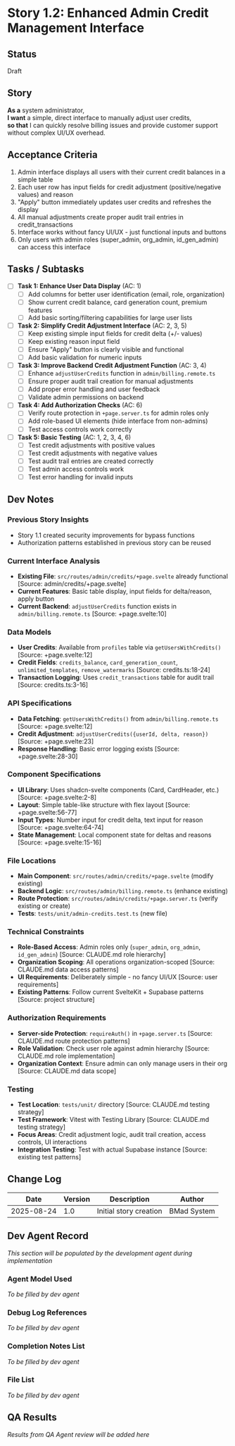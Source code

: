 # Story 1.2: Enhanced Admin Credit Management Interface

## Status
Draft

## Story
**As a** system administrator,  
**I want** a simple, direct interface to manually adjust user credits,  
**so that** I can quickly resolve billing issues and provide customer support without complex UI/UX overhead.

## Acceptance Criteria
1. Admin interface displays all users with their current credit balances in a simple table
2. Each user row has input fields for credit adjustment (positive/negative values) and reason
3. "Apply" button immediately updates user credits and refreshes the display
4. All manual adjustments create proper audit trail entries in credit_transactions
5. Interface works without fancy UI/UX - just functional inputs and buttons
6. Only users with admin roles (super_admin, org_admin, id_gen_admin) can access this interface

## Tasks / Subtasks
- [ ] **Task 1: Enhance User Data Display** (AC: 1)
  - [ ] Add columns for better user identification (email, role, organization)
  - [ ] Show current credit balance, card generation count, premium features
  - [ ] Add basic sorting/filtering capabilities for large user lists
- [ ] **Task 2: Simplify Credit Adjustment Interface** (AC: 2, 3, 5)
  - [ ] Keep existing simple input fields for credit delta (+/- values)
  - [ ] Keep existing reason input field
  - [ ] Ensure "Apply" button is clearly visible and functional
  - [ ] Add basic validation for numeric inputs
- [ ] **Task 3: Improve Backend Credit Adjustment Function** (AC: 3, 4)
  - [ ] Enhance `adjustUserCredits` function in `admin/billing.remote.ts`
  - [ ] Ensure proper audit trail creation for manual adjustments
  - [ ] Add proper error handling and user feedback
  - [ ] Validate admin permissions on backend
- [ ] **Task 4: Add Authorization Checks** (AC: 6)
  - [ ] Verify route protection in `+page.server.ts` for admin roles only
  - [ ] Add role-based UI elements (hide interface from non-admins)
  - [ ] Test access controls work correctly
- [ ] **Task 5: Basic Testing** (AC: 1, 2, 3, 4, 6)
  - [ ] Test credit adjustments with positive values
  - [ ] Test credit adjustments with negative values  
  - [ ] Test audit trail entries are created correctly
  - [ ] Test admin access controls work
  - [ ] Test error handling for invalid inputs

## Dev Notes

### Previous Story Insights
- Story 1.1 created security improvements for bypass functions
- Authorization patterns established in previous story can be reused

### Current Interface Analysis
- **Existing File**: `src/routes/admin/credits/+page.svelte` already functional [Source: admin/credits/+page.svelte]
- **Current Features**: Basic table display, input fields for delta/reason, apply button
- **Current Backend**: `adjustUserCredits` function exists in `admin/billing.remote.ts` [Source: +page.svelte:10]

### Data Models
- **User Credits**: Available from `profiles` table via `getUsersWithCredits()` [Source: +page.svelte:12]
- **Credit Fields**: `credits_balance`, `card_generation_count`, `unlimited_templates`, `remove_watermarks` [Source: credits.ts:18-24]
- **Transaction Logging**: Uses `credit_transactions` table for audit trail [Source: credits.ts:3-16]

### API Specifications
- **Data Fetching**: `getUsersWithCredits()` from `admin/billing.remote.ts` [Source: +page.svelte:12]
- **Credit Adjustment**: `adjustUserCredits({userId, delta, reason})` [Source: +page.svelte:23]
- **Response Handling**: Basic error logging exists [Source: +page.svelte:28-30]

### Component Specifications
- **UI Library**: Uses shadcn-svelte components (Card, CardHeader, etc.) [Source: +page.svelte:2-8]
- **Layout**: Simple table-like structure with flex layout [Source: +page.svelte:56-77]
- **Input Types**: Number input for credit delta, text input for reason [Source: +page.svelte:64-74]
- **State Management**: Local component state for deltas and reasons [Source: +page.svelte:15-16]

### File Locations
- **Main Component**: `src/routes/admin/credits/+page.svelte` (modify existing)
- **Backend Logic**: `src/routes/admin/billing.remote.ts` (enhance existing)
- **Route Protection**: `src/routes/admin/credits/+page.server.ts` (verify existing or create)
- **Tests**: `tests/unit/admin-credits.test.ts` (new file)

### Technical Constraints
- **Role-Based Access**: Admin roles only (`super_admin`, `org_admin`, `id_gen_admin`) [Source: CLAUDE.md role hierarchy]
- **Organization Scoping**: All operations organization-scoped [Source: CLAUDE.md data access patterns]
- **UI Requirements**: Deliberately simple - no fancy UI/UX [Source: user requirements]
- **Existing Patterns**: Follow current SvelteKit + Supabase patterns [Source: project structure]

### Authorization Requirements
- **Server-side Protection**: `requireAuth()` in `+page.server.ts` [Source: CLAUDE.md route protection patterns]
- **Role Validation**: Check user role against admin hierarchy [Source: CLAUDE.md role implementation]
- **Organization Context**: Ensure admin can only manage users in their org [Source: CLAUDE.md data scope]

### Testing
- **Test Location**: `tests/unit/` directory [Source: CLAUDE.md testing strategy]
- **Test Framework**: Vitest with Testing Library [Source: CLAUDE.md testing strategy]
- **Focus Areas**: Credit adjustment logic, audit trail creation, access controls, UI interactions
- **Integration Testing**: Test with actual Supabase instance [Source: existing test patterns]

## Change Log
| Date | Version | Description | Author |
|------|---------|-------------|---------|
| 2025-08-24 | 1.0 | Initial story creation | BMad System |

## Dev Agent Record
*This section will be populated by the development agent during implementation*

### Agent Model Used
*To be filled by dev agent*

### Debug Log References
*To be filled by dev agent*

### Completion Notes List
*To be filled by dev agent*

### File List
*To be filled by dev agent*

## QA Results
*Results from QA Agent review will be added here*